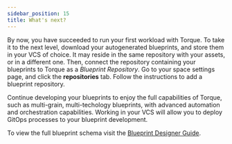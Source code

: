```yaml
---
sidebar_position: 15
title: What's next?
---
```


By now, you have succeeded to run your first workload with Torque. To take it to the next level, download your autogenerated blueprints, and store them in your VCS of choice. It may reside in the same repository with your assets, or in a different one. 
Then, connect the repository containing your blueprints to Torque as a *Blueprint Repository*. Go to your space settings page, and click the __repositories__ tab. Follow the instructions to add a blueprint repository. 

Continue developing your blueprints to enjoy the full capabilities of Torque, such as multi-grain, multi-techology blueprints, with advanced automation and orchestration capabilities. Working in your VCS will allow you to deploy GitOps processes to your blueprint development.

To view the full blueprint schema visit the [Blueprint Designer Guide](/blueprint-designer-guide/blueprints). 

